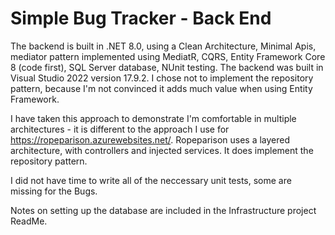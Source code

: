 # Simple Bug Tracker - Back End
The backend is built in .NET 8.0, using a Clean Architecture, Minimal Apis, mediator pattern implemented using MediatR, CQRS, Entity Framework Core 8 (code first), SQL Server database, NUnit testing.
The backend was built in Visual Studio 2022 version 17.9.2.
I chose not to implement the repository pattern, because I'm not convinced it adds much value when using Entity Framework.

I have taken this approach to demonstrate I'm comfortable in multiple architectures - it is different to the approach I use for https://ropeparison.azurewebsites.net/.
Ropeparison uses a layered architecture, with controllers and injected services. It does implement the repository pattern.

I did not have time to write all of the neccessary unit tests, some are missing for the Bugs.

Notes on setting up the database are included in the Infrastructure project ReadMe.
